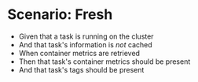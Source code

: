 # Scenario: Fresh

- Given that a task is running on the cluster
- And that task's information is _not_ cached
- When container metrics are retrieved
- Then that task's container metrics should be present
- And that task's tags should be present
